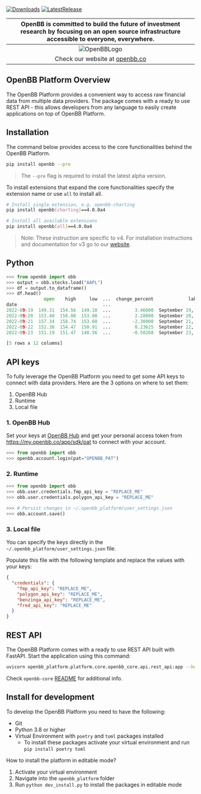 [![Downloads](https://static.pepy.tech/badge/openbb)](https://pepy.tech/project/openbb)
[![LatestRelease](https://badge.fury.io/py/openbb.svg)](https://github.com/OpenBB-finance/OpenBBTerminal)

| OpenBB is committed to build the future of investment research by focusing on an open source infrastructure accessible to everyone, everywhere. |
|:--:|
| ![OpenBBLogo](https://user-images.githubusercontent.com/25267873/218899768-1f0964b8-326c-4f35-af6f-ea0946ac970b.png) |
| Check our website at [openbb.co](www.openbb.co) |

## OpenBB Platform Overview

The OpenBB Platform provides a convenient way to access raw financial data from multiple data providers. The package comes with a ready to use REST API - this allows developers from any language to easily create applications on top of OpenBB Platform.

## Installation

The command below provides access to the core functionalities behind the OpenBB Platform.

```bash
pip install openbb --pre
```

> The `--pre` flag is required to install the latest alpha version.

To install extensions that expand the core functionalities specify the extension name or use `all` to install all.

```bash
# Install single extension, e.g. openbb-charting
pip install openbb[charting]==4.0.0a4

# Install all available extensions
pip install openbb[all]==4.0.0a4
``````

> Note: These instruction are specific to v4. For installation instructions and documentation for v3 go to our [website](https://docs.openbb.co/sdk).

## Python

```python
>>> from openbb import obb
>>> output = obb.stocks.load("AAPL")
>>> df = output.to_dataframe()
>>> df.head()
              open    high     low  ...  change_percent             label  change_over_time
date                                ...
2022-09-19  149.31  154.56  149.10  ...         3.46000  September 19, 22          0.034600
2022-09-20  153.40  158.08  153.08  ...         2.28000  September 20, 22          0.022800
2022-09-21  157.34  158.74  153.60  ...        -2.30000  September 21, 22         -0.023000
2022-09-22  152.38  154.47  150.91  ...         0.23625  September 22, 22          0.002363
2022-09-23  151.19  151.47  148.56  ...        -0.50268  September 23, 22         -0.005027

[5 rows x 12 columns]
```

## API keys

To fully leverage the OpenBB Platform you need to get some API keys to connect with data providers. Here are the 3 options on where to set them:

1. OpenBB Hub
2. Runtime
3. Local file

### 1. OpenBB Hub

Set your keys at [OpenBB Hub](https://my.openbb.co/app/sdk/api-keys) and get your personal access token from https://my.openbb.co/app/sdk/pat to connect with your account.

```python
>>> from openbb import obb
>>> openbb.account.login(pat="OPENBB_PAT")
```

### 2. Runtime

```python
>>> from openbb import obb
>>> obb.user.credentials.fmp_api_key = "REPLACE_ME"
>>> obb.user.credentials.polygon_api_key = "REPLACE_ME"

>>> # Persist changes in ~/.openbb_platform/user_settings.json
>>> obb.account.save()
```

### 3. Local file

You can specify the keys directly in the `~/.openbb_platform/user_settings.json` file.

Populate this file with the following template and replace the values with your keys:

```json
{
  "credentials": {
    "fmp_api_key": "REPLACE_ME",
    "polygon_api_key": "REPLACE_ME",
    "benzinga_api_key": "REPLACE_ME",
    "fred_api_key": "REPLACE_ME"
  }
}
```

## REST API

The OpenBB Platform comes with a ready to use REST API built with FastAPI. Start the application using this command:

```bash
uvicorn openbb_platform.platform.core.openbb_core.api.rest_api:app --host 0.0.0.0 --port 8000 --reload
```

Check `openbb-core` [README](https://pypi.org/project/openbb-core/) for additional info.

## Install for development

To develop the OpenBB Platform you need to have the following:

- Git
- Python 3.8 or higher
- Virtual Environment with `poetry` and `toml` packages installed
  - To install these packages activate your virtual environment and run `pip install poetry toml`

How to install the platform in editable mode?

  1. Activate your virtual environment
  1. Navigate into the `openbb_platform` folder
  1. Run `python dev_install.py` to install the packages in editable mode
